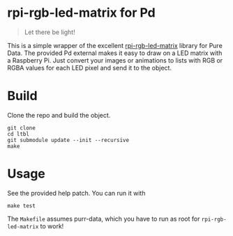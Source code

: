 #  rpi-rgb-led-matrix for Pd

> Let there be light!

This is a simple wrapper of the excellent [rpi-rgb-led-matrix](https://github.com/hzeller/rpi-rgb-led-matrix) library for Pure Data. The provided Pd external makes it easy to draw on a LED matrix with a Raspberry Pi. Just convert your images or animations to lists with RGB or RGBA values for each LED pixel and send it to the object.

# Build

Clone the repo and build the object.

    git clone
    cd ltbl
    git submodule update --init --recursive
    make

# Usage

See the provided help patch. You can run it with

    make test

The `Makefile` assumes purr-data, which you have to run as root for `rpi-rgb-led-matrix` to work!
